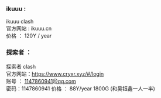 ### ikuuu :   
ikuuu  clash      
官方网站 : ikuuu.cn     
价格 ： 120Y / year  


### 探索者 ：
探索者 clash  
官方网站：https://www.cryxr.xyz/#/login    
账号 ： 1147860941@qq.com    
密码：1147860941 
价格 ： 88Y/year  1800G (和吴钰鑫一人一半) 
